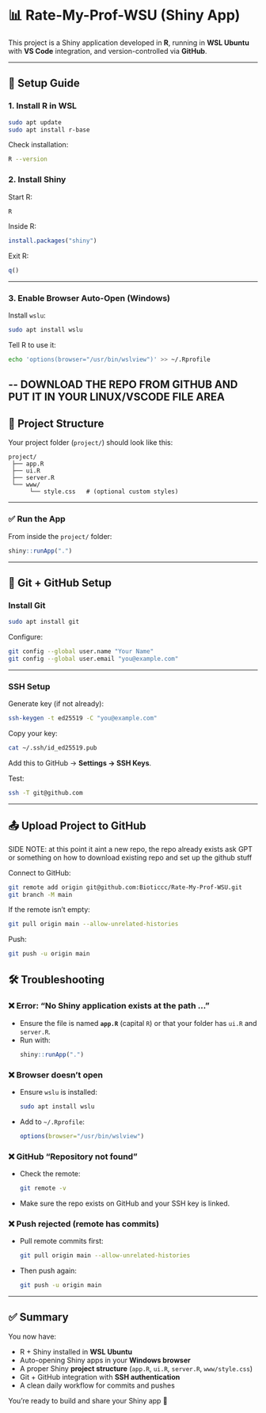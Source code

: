 # 📊 Rate-My-Prof-WSU (Shiny App)

This project is a Shiny application developed in **R**, running in **WSL Ubuntu** with **VS Code** integration, and version-controlled via **GitHub**.

---

## 🚀 Setup Guide

### 1. Install R in WSL
```bash
sudo apt update
sudo apt install r-base
```

Check installation:
```bash
R --version
```

### 2. Install Shiny
Start R:
```bash
R
```

Inside R:
```r
install.packages("shiny")
```

Exit R:
```r
q()
```

---

### 3. Enable Browser Auto-Open (Windows)
Install `wslu`:
```bash
sudo apt install wslu
```

Tell R to use it:
```bash
echo 'options(browser="/usr/bin/wslview")' >> ~/.Rprofile
```

--
DOWNLOAD THE REPO FROM GITHUB AND PUT IT IN YOUR LINUX/VSCODE FILE AREA
--

## 📂 Project Structure

Your project folder (`project/`) should look like this:

```
project/
 ├── app.R
 ├── ui.R
 ├── server.R
 └── www/
      └── style.css   # (optional custom styles)
```

---
### ✅ Run the App
From inside the `project/` folder:
```r
shiny::runApp(".")
```

---

## 🔧 Git + GitHub Setup

### Install Git
```bash
sudo apt install git
```

Configure:
```bash
git config --global user.name "Your Name"
git config --global user.email "you@example.com"
```

---

### SSH Setup
Generate key (if not already):
```bash
ssh-keygen -t ed25519 -C "you@example.com"
```

Copy your key:
```bash
cat ~/.ssh/id_ed25519.pub
```
Add this to GitHub → **Settings → SSH Keys**.

Test:
```bash
ssh -T git@github.com
```

---

## 📤 Upload Project to GitHub

SIDE NOTE: at this point it aint a new repo, the repo already exists
ask GPT or something on how to download existing repo and set up the github stuff

Connect to GitHub:
```bash
git remote add origin git@github.com:Bioticcc/Rate-My-Prof-WSU.git
git branch -M main
```

If the remote isn’t empty:
```bash
git pull origin main --allow-unrelated-histories
```

Push:
```bash
git push -u origin main
```

## 🛠 Troubleshooting

### ❌ Error: “No Shiny application exists at the path …”
- Ensure the file is named **`app.R`** (capital `R`) or that your folder has `ui.R` and `server.R`.
- Run with:
  ```r
  shiny::runApp(".")
  ```

### ❌ Browser doesn’t open
- Ensure `wslu` is installed:
  ```bash
  sudo apt install wslu
  ```
- Add to `~/.Rprofile`:
  ```r
  options(browser="/usr/bin/wslview")
  ```

### ❌ GitHub “Repository not found”
- Check the remote:
  ```bash
  git remote -v
  ```
- Make sure the repo exists on GitHub and your SSH key is linked.

### ❌ Push rejected (remote has commits)
- Pull remote commits first:
  ```bash
  git pull origin main --allow-unrelated-histories
  ```
- Then push again:
  ```bash
  git push -u origin main
  ```

---

## ✅ Summary

You now have:
- R + Shiny installed in **WSL Ubuntu**  
- Auto-opening Shiny apps in your **Windows browser**  
- A proper Shiny **project structure** (`app.R`, `ui.R`, `server.R`, `www/style.css`)  
- Git + GitHub integration with **SSH authentication**  
- A clean daily workflow for commits and pushes  

You’re ready to build and share your Shiny app 🚀
